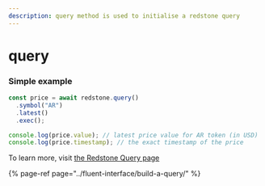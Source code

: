 ```yaml
---
description: query method is used to initialise a redstone query
---
```


# query

### Simple example

```javascript
const price = await redstone.query()
  .symbol("AR")
  .latest()
  .exec();

console.log(price.value); // latest price value for AR token (in USD)
console.log(price.timestamp); // the exact timestamp of the price
```

To learn more, visit [the Redstone Query page](../fluent-interface/build-a-query/)

{% page-ref page="../fluent-interface/build-a-query/" %}



